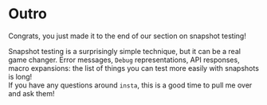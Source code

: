 # Outro

Congrats, you just made it to the end of our section on snapshot testing!

Snapshot testing is a surprisingly simple technique, but it can be a real game changer. 
Error messages, `Debug` representations, API responses, macro expansions: the list of things you can
test more easily with snapshots is long!  
If you have any questions around `insta`, this is a good time to pull me over and ask them!
